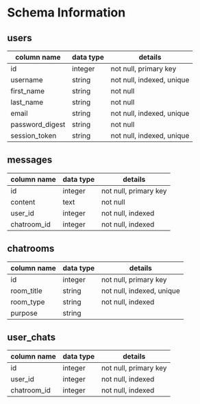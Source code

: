 # Schema Information

## users
column name     | data type | details
----------------|-----------|---------------------------
id              | integer   | not null, primary key
username        | string    | not null, indexed, unique
first_name      | string    | not null
last_name       | string    | not null
email           | string    | not null, indexed, unique
password_digest | string    | not null
session_token   | string    | not null, indexed, unique


## messages
column name     | data type | details
----------------|-----------|--------------------------
id              | integer   | not null, primary key
content         | text      | not null
user_id         | integer   | not null, indexed
chatroom_id     | integer   | not null, indexed

## chatrooms
column name     | data type | details
----------------|-----------|--------------------------
id              | integer   | not null, primary key
room_title      | string    | not null, indexed, unique
room_type       | string    | not null, indexed
purpose         | string    |


## user_chats
column name     | data type | details
----------------|-----------|--------------------------
id              | integer   | not null, primary key
user_id         | integer   | not null, indexed
chatroom_id     | integer   | not null, indexed
